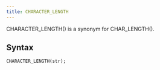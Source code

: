 ```yaml
---
title: CHARACTER_LENGTH
---
```


CHARACTER_LENGTH() is a synonym for CHAR_LENGTH().

## Syntax

```sql
CHARACTER_LENGTH(str);
```
